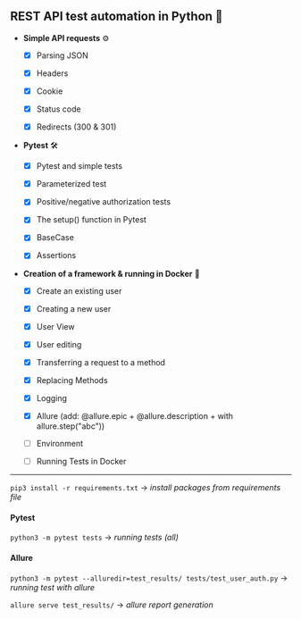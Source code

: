 ## REST API test automation in Python 🐍
[//]: # (Автоматизация тестирования REST API на Python )


- **Simple API requests** ⚙️
  - [x] Parsing JSON
  - [x] Headers
  - [x] Cookie
  - [x] Status code 
  - [x] Redirects (300 & 301)


- **Pytest** 🛠
  - [x] Pytest and simple tests
  - [x] Parameterized test
  - [x] Positive/negative authorization tests
  - [x] The setup() function in Pytest
  - [x] BaseCase
  - [x] Assertions


- **Creation of a framework & running in Docker** 🐳
  - [x] Create an existing user
  - [x] Creating a new user
  - [x] User View
  - [x] User editing
  - [x] Transferring a request to a method
  - [x] Replacing Methods
  - [x] Logging
  - [x] Allure (add: @allure.epic + @allure.description + with allure.step("abc"))
  - [ ] Environment
  - [ ] Running Tests in Docker


---
`pip3 install -r requirements.txt` -> _install packages from requirements file_

#### Pytest
`python3 -m pytest tests` -> _running tests (all)_

#### Allure
`python3 -m pytest --alluredir=test_results/ tests/test_user_auth.py` -> _running test with allure_

`allure serve test_results/` -> _allure report generation_


